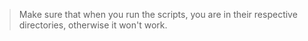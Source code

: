 > Make sure that when you run the scripts, you are in their respective directories, otherwise it won't work.

